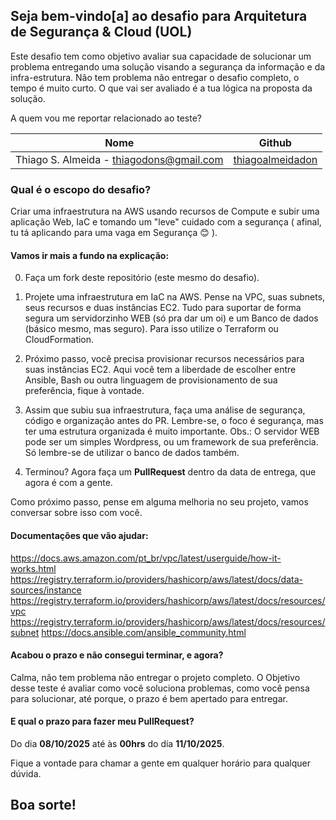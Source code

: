 
## Seja bem-vindo[a] ao desafio para Arquitetura de Segurança & Cloud (UOL)

Este desafio tem como objetivo avaliar sua capacidade de solucionar um problema entregando uma solução visando a segurança da informação e da infra-estrutura. Não tem problema não entregar o desafio completo, o tempo é muito curto. O que vai ser avaliado é a tua lógica na proposta da solução.

A quem vou me reportar relacionado ao teste? 

| Nome  | Github   |
| :--------: | :---------: |
| Thiago S. Almeida - thiagodons@gmail.com   | [thiagoalmeidadon](https://github.com/thiagoalmeidadon)   |



### Qual é o escopo do desafio?
Criar uma infraestrutura na AWS usando recursos de Compute e subir uma aplicação Web, IaC e tomando um "leve" cuidado com a segurança ( afinal, tu tá aplicando para uma vaga em Segurança 😊 ).

#### Vamos ir mais a fundo na explicação:

0. Faça um fork deste repositório (este mesmo do desafio).

1. Projete uma infraestrutura em IaC na AWS. Pense na VPC, suas subnets, seus recursos e duas instâncias EC2. Tudo para suportar de forma segura um servidorzinho WEB (só pra dar um oi) e um Banco de dados (básico mesmo, mas seguro). Para isso utilize o Terraform ou CloudFormation. 

2. Próximo passo, você precisa provisionar recursos necessários para suas instâncias EC2. Aqui você tem a liberdade de escolher entre Ansible, Bash ou outra linguagem de provisionamento de sua preferência, fique à vontade.

3. Assim que subiu sua infraestrutura, faça uma análise de segurança, código e organização antes do PR. Lembre-se, o foco é segurança, mas ter uma estrutura organizada é muito importante.
Obs.: O servidor WEB pode ser um simples Wordpress, ou um framework de sua preferência. Só lembre-se de utilizar o banco de dados também.

5. Terminou? Agora faça um **PullRequest** dentro da data de entrega, que agora é com a gente.

Como próximo passo, pense em alguma melhoria no seu projeto, vamos conversar sobre isso com você.

#### Documentações que vão ajudar:

https://docs.aws.amazon.com/pt_br/vpc/latest/userguide/how-it-works.html
https://registry.terraform.io/providers/hashicorp/aws/latest/docs/data-sources/instance
https://registry.terraform.io/providers/hashicorp/aws/latest/docs/resources/vpc
https://registry.terraform.io/providers/hashicorp/aws/latest/docs/resources/subnet
https://docs.ansible.com/ansible_community.html

#### Acabou o prazo e não consegui terminar, e agora?
Calma, não tem problema não entregar o projeto completo. O Objetivo desse teste é avaliar como você soluciona problemas, como você pensa para solucionar, até porque, o prazo é bem apertado para entregar. 

#### E qual o prazo para fazer meu PullRequest?
Do dia **08/10/2025** até às **00hrs** do dia **11/10/2025**.

Fique a vontade para chamar a gente em qualquer horário para qualquer dúvida.

## Boa sorte! 

